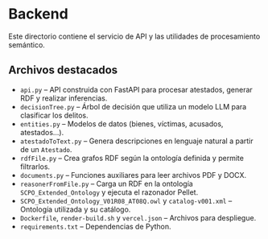 # Backend

Este directorio contiene el servicio de API y las utilidades de procesamiento semántico.

## Archivos destacados

- `api.py` – API construida con FastAPI para procesar atestados, generar RDF y realizar inferencias.
- `decisionTree.py` – Árbol de decisión que utiliza un modelo LLM para clasificar los delitos.
- `entities.py` – Modelos de datos (bienes, víctimas, acusados, atestados...).
- `atestadoToText.py` – Genera descripciones en lenguaje natural a partir de un `Atestado`.
- `rdfFile.py` – Crea grafos RDF según la ontología definida y permite filtrarlos.
- `documents.py` – Funciones auxiliares para leer archivos PDF y DOCX.
- `reasonerFromFile.py` – Carga un RDF en la ontología `SCPO_Extended_Ontology` y ejecuta el razonador Pellet.
- `SCPO_Extended_Ontology_V01R08_AT08Q.owl` y `catalog-v001.xml` – Ontología utilizada y su catálogo.
- `Dockerfile`, `render-build.sh` y `vercel.json` – Archivos para despliegue.
- `requirements.txt` – Dependencias de Python.

